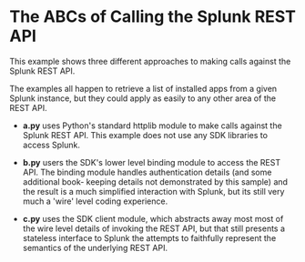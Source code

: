 # The ABCs of Calling the Splunk REST API

This example shows three different approaches to making calls against the
Splunk REST API.

The examples all happen to retrieve a list of installed apps from a given 
Splunk instance, but they could apply as easily to any other area of the REST
API.

* **a.py** uses Python's standard httplib module to make calls against the 
  Splunk REST API. This example does not use any SDK libraries to access 
  Splunk. 

* **b.py** users the SDK's lower level binding module to access the REST API. 
  The binding module handles authentication details (and some additional book-
  keeping details not demonstrated by this sample) and the result is a much
  simplified interaction with Splunk, but its still very much a 'wire' level
  coding experience.

* **c.py** uses the SDK client module, which abstracts away most most of the 
  wire level details of invoking the REST API, but that still presents a 
  stateless interface to Splunk the attempts to faithfully represent the 
  semantics of the underlying REST API.

